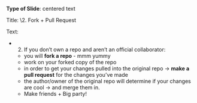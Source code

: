 **Type of Slide**: centered text

Title: \2. Fork + Pull Request

Text: 

* 2. If you don’t own a repo and aren’t an official collaborator:

  * you will **fork a repo** - mmm yummy
  * work on your forked copy of the repo 
  * in order to get your changes pulled into the original repo → **make a pull request** for the changes you’ve made
  * the author/owner of the original repo will determine if your changes are cool → and merge them in.
  * Make friends + Big party! 

